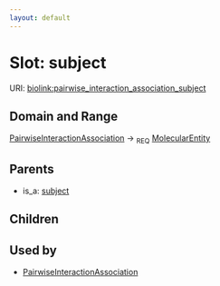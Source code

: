 ```yaml
---
layout: default
---
```



# Slot: subject




URI: [biolink:pairwise_interaction_association_subject](https://w3id.org/biolink/vocab/pairwise_interaction_association_subject)

## Domain and Range

[PairwiseInteractionAssociation](PairwiseInteractionAssociation.md) ->  <sub>REQ</sub> [MolecularEntity](MolecularEntity.md)

## Parents

 *  is_a: [subject](subject.md)

## Children


## Used by

 * [PairwiseInteractionAssociation](PairwiseInteractionAssociation.md)
